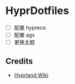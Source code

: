 # HyprDotfiles

- [ ] 配置 hypreco
- [ ] 配置 ags
- [ ] 更换主题

## Credits

- [Hyprland Wiki](https://wiki.hyprland.org/)